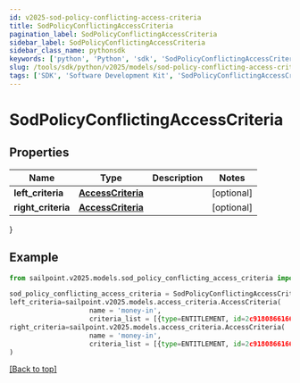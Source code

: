 ```yaml
---
id: v2025-sod-policy-conflicting-access-criteria
title: SodPolicyConflictingAccessCriteria
pagination_label: SodPolicyConflictingAccessCriteria
sidebar_label: SodPolicyConflictingAccessCriteria
sidebar_class_name: pythonsdk
keywords: ['python', 'Python', 'sdk', 'SodPolicyConflictingAccessCriteria', 'V2025SodPolicyConflictingAccessCriteria'] 
slug: /tools/sdk/python/v2025/models/sod-policy-conflicting-access-criteria
tags: ['SDK', 'Software Development Kit', 'SodPolicyConflictingAccessCriteria', 'V2025SodPolicyConflictingAccessCriteria']
---
```


# SodPolicyConflictingAccessCriteria


## Properties

Name | Type | Description | Notes
------------ | ------------- | ------------- | -------------
**left_criteria** | [**AccessCriteria**](access-criteria) |  | [optional] 
**right_criteria** | [**AccessCriteria**](access-criteria) |  | [optional] 
}

## Example

```python
from sailpoint.v2025.models.sod_policy_conflicting_access_criteria import SodPolicyConflictingAccessCriteria

sod_policy_conflicting_access_criteria = SodPolicyConflictingAccessCriteria(
left_criteria=sailpoint.v2025.models.access_criteria.AccessCriteria(
                    name = 'money-in', 
                    criteria_list = [{type=ENTITLEMENT, id=2c9180866166b5b0016167c32ef31a66, name=Administrator}, {type=ENTITLEMENT, id=2c9180866166b5b0016167c32ef31a67, name=Administrator}], ),
right_criteria=sailpoint.v2025.models.access_criteria.AccessCriteria(
                    name = 'money-in', 
                    criteria_list = [{type=ENTITLEMENT, id=2c9180866166b5b0016167c32ef31a66, name=Administrator}, {type=ENTITLEMENT, id=2c9180866166b5b0016167c32ef31a67, name=Administrator}], )
)

```
[[Back to top]](#) 

